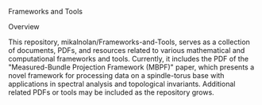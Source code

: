 Frameworks and Tools

Overview

This repository, mikalnolan/Frameworks-and-Tools, serves as a collection of documents, PDFs, and resources related to various mathematical and computational frameworks and tools. Currently, it includes the PDF of the "Measured-Bundle Projection Framework (MBPF)" paper, which presents a novel framework for processing data on a spindle-torus base with applications in spectral analysis and topological invariants. Additional related PDFs or tools may be included as the repository grows.
